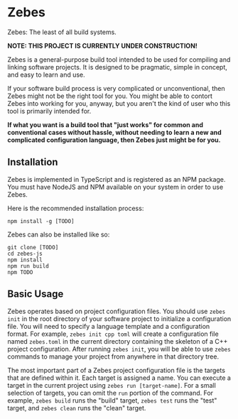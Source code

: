 # Zebes

Zebes: The least of all build systems.

**NOTE: THIS PROJECT IS CURRENTLY UNDER CONSTRUCTION!**

Zebes is a general-purpose build tool intended to be used for compiling and linking software projects. It is designed to be pragmatic, simple in concept, and easy to learn and use.

If your software build process is very complicated or unconventional, then Zebes might not be the right tool for you. You might be able to contort Zebes into working for you, anyway, but you aren't the kind of user who this tool is primarily intended for.

**If what you want is a build tool that "just works" for common and conventional cases without hassle, without needing to learn a new and complicated configuration language, then Zebes just might be for you.**

## Installation

Zebes is implemented in TypeScript and is registered as an NPM package. You must have NodeJS and NPM available on your system in order to use Zebes.

Here is the recommended installation process:

```
npm install -g [TODO]
```

Zebes can also be installed like so:

```
git clone [TODO]
cd zebes-js
npm install
npm run build
npm TODO
```

## Basic Usage

Zebes operates based on project configuration files. You should use `zebes init` in the root directory of your software project to initialize a configuration file. You will need to specify a language template and a configuration format. For example, `zebes init cpp toml` will create a configuration file named `zebes.toml` in the current directory containing the skeleton of a C++ project configuration. After running `zebes init`, you will be able to use `zebes` commands to manage your project from anywhere in that directory tree.

The most important part of a Zebes project configuration file is the targets that are defined within it. Each target is assigned a name. You can execute a target in the current project using `zebes run [target-name]`. For a small selection of targets, you can omit the `run` portion of the command. For example, `zebes build` runs the "build" target, `zebes test` runs the "test" target, and `zebes clean` runs the "clean" target.
